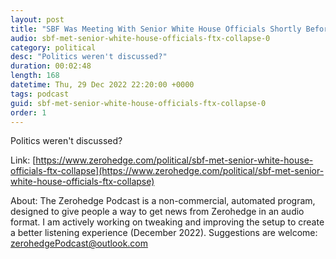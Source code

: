 ```yaml
---
layout: post
title: "SBF Was Meeting With Senior White House Officials Shortly Before FTX Collapse"
audio: sbf-met-senior-white-house-officials-ftx-collapse-0
category: political
desc: "Politics weren't discussed?"
duration: 00:02:48
length: 168
datetime: Thu, 29 Dec 2022 22:20:00 +0000
tags: podcast
guid: sbf-met-senior-white-house-officials-ftx-collapse-0
order: 1
---
```

Politics weren't discussed?

Link: [https://www.zerohedge.com/political/sbf-met-senior-white-house-officials-ftx-collapse](https://www.zerohedge.com/political/sbf-met-senior-white-house-officials-ftx-collapse)

About: The Zerohedge Podcast is a non-commercial, automated program, designed to give people a way to get news from Zerohedge in an audio format.  I am actively working on tweaking and improving the setup to create a better listening experience (December 2022).  Suggestions are welcome: [zerohedgePodcast@outlook.com](mailto:zerohedgePodcast@outlook.com)